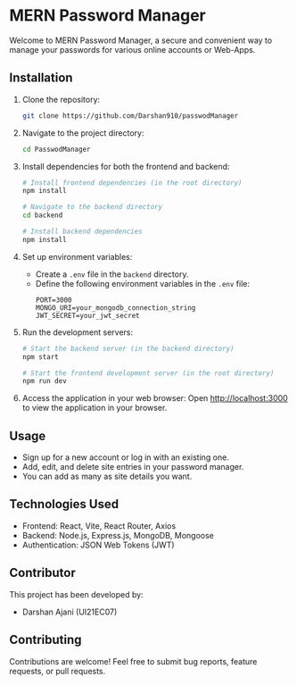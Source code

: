 # MERN Password Manager

Welcome to MERN Password Manager, a secure and convenient way to manage your passwords for various online accounts or Web-Apps.

## Installation

1. Clone the repository:
   ```sh
   git clone https://github.com/Darshan910/passwodManager
   ```

2. Navigate to the project directory:
   ```sh
   cd PasswodManager
   ```

3. Install dependencies for both the frontend and backend:
   ```sh
   # Install frontend dependencies (in the root directory)
   npm install
   
   # Navigate to the backend directory
   cd backend
   
   # Install backend dependencies
   npm install
   ```

4. Set up environment variables:
   - Create a `.env` file in the `backend` directory.
   - Define the following environment variables in the `.env` file:
     ```
     PORT=3000
     MONGO_URI=your_mongodb_connection_string
     JWT_SECRET=your_jwt_secret
     ```

6. Run the development servers:
   ```sh
   # Start the backend server (in the backend directory)
   npm start
   
   # Start the frontend development server (in the root directory)
   npm run dev
   ```

7. Access the application in your web browser:
   Open [http://localhost:3000](http://localhost:3000) to view the application in your browser.

## Usage

- Sign up for a new account or log in with an existing one.
- Add, edit, and delete site entries in your password manager.
- You can add as many as site details you want.

## Technologies Used

- Frontend: React, Vite, React Router, Axios
- Backend: Node.js, Express.js, MongoDB, Mongoose
- Authentication: JSON Web Tokens (JWT)


## Contributor

This project has been developed by:
- Darshan Ajani (UI21EC07)

## Contributing

Contributions are welcome! Feel free to submit bug reports, feature requests, or pull requests.

